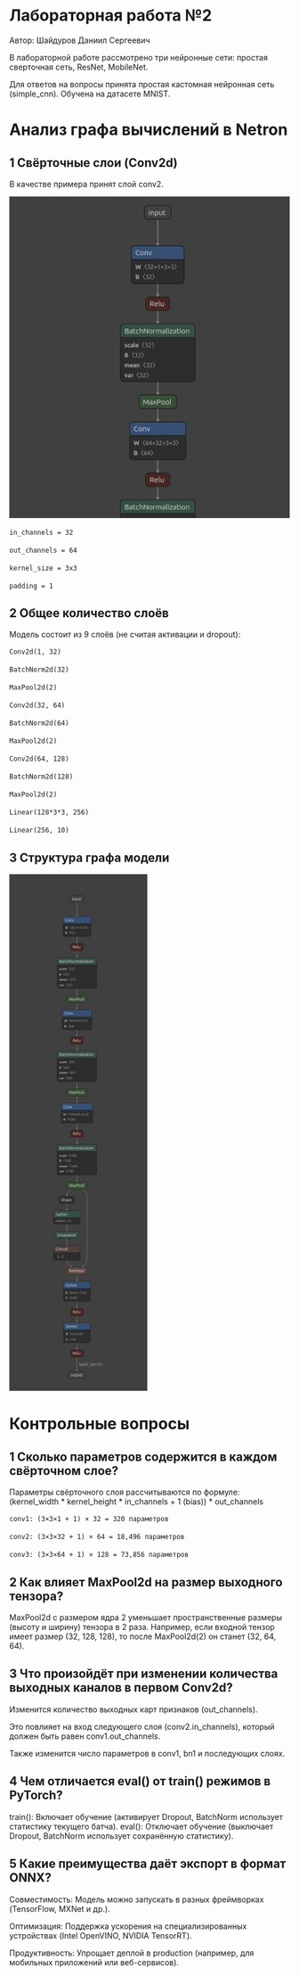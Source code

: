 # Лабораторная работа №2 
Автор: Шайдуров Даниил Сергеевич

В лабораторной работе рассмотрено три нейронные сети: простая сверточная сеть, ResNet, MobileNet. 

Для ответов на вопросы принята простая кастомная нейронная сеть (simple_cnn). Обучена на датасете MNIST.

# Анализ графа вычислений в Netron

## 1 Свёрточные слои (Conv2d)

В качестве примера принят слой conv2. 

![conv2](https://github.com/DaniilShd/NN_lab_2/blob/main/images/conv2)

    in_channels = 32

    out_channels = 64

    kernel_size = 3x3 

    padding = 1

## 2 Общее количество слоёв

Модель состоит из 9 слоёв (не считая активации и dropout):

    Conv2d(1, 32)

    BatchNorm2d(32)

    MaxPool2d(2)

    Conv2d(32, 64)

    BatchNorm2d(64)

    MaxPool2d(2)

    Conv2d(64, 128)

    BatchNorm2d(128)

    MaxPool2d(2)

    Linear(128*3*3, 256)

    Linear(256, 10)

## 3 Структура графа модели

![onnx](https://github.com/DaniilShd/NN_lab_2/blob/main/images/onnx)

# Контрольные вопросы

## 1 Сколько параметров содержится в каждом свёрточном слое?
Параметры свёрточного слоя рассчитываются по формуле:
(kernel_width * kernel_height * in_channels + 1 (bias)) * out_channels

    conv1: (3×3×1 + 1) × 32 = 320 параметров

    conv2: (3×3×32 + 1) × 64 = 18,496 параметров

    conv3: (3×3×64 + 1) × 128 = 73,856 параметров

## 2 Как влияет MaxPool2d на размер выходного тензора?

MaxPool2d с размером ядра 2 уменьшает пространственные размеры (высоту и ширину) тензора в 2 раза. Например, если входной тензор имеет размер (32, 128, 128), то после MaxPool2d(2) он станет (32, 64, 64).

## 3 Что произойдёт при изменении количества выходных каналов в первом Conv2d?

Изменится количество выходных карт признаков (out_channels).

Это повлияет на вход следующего слоя (conv2.in_channels), который должен быть равен conv1.out_channels.

Также изменится число параметров в conv1, bn1 и последующих слоях.

## 4 Чем отличается eval() от train() режимов в PyTorch?

train(): Включает обучение (активирует Dropout, BatchNorm использует статистику текущего батча).
eval(): Отключает обучение (выключает Dropout, BatchNorm использует сохранённую статистику).


## 5 Какие преимущества даёт экспорт в формат ONNX?

Совместимость: Модель можно запускать в разных фреймворках (TensorFlow, MXNet и др.).

Оптимизация: Поддержка ускорения на специализированных устройствах (Intel OpenVINO, NVIDIA TensorRT).

Продуктивность: Упрощает деплой в production (например, для мобильных приложений или веб-сервисов).
